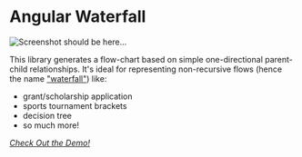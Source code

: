 Angular Waterfall
=================

![Screenshot should be here...](https://rawgit.com/mike-marcacci/angular-waterfall/master/screenshot.png)

This library generates a flow-chart based on simple one-directional parent-child relationships. It's ideal for representing non-recursive flows (hence the name ["waterfall"](http://en.wikipedia.org/wiki/Waterfall_model)) like:
- grant/scholarship application
- sports tournament brackets
- decision tree
- so much more!

*[Check Out the Demo!](https://rawgit.com/mike-marcacci/angular-waterfall/master/demo.html)*